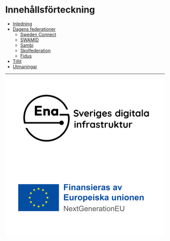 # Innehållsförteckning  
- [Inledning](inledning.md)
- [Dagens federationer](federationer.md)
  - [Sweden Connect](federationer.md#swedenconnect)
  - [SWAMID](federationer.md#swamid)
  - [Sambi](federationer.md#sambi)
  - [Skolfederation](federationer.md#skolfederation)
  - [Fidus](federationer.md#fidus)
- [Tillit](tillit.md)
- [Utmaningar](utmaningar.md)

----

<p>
<img align="left" src="../images/Ena-logo.png"></img>
<img align="right" src="../images/NextGenEU-logo.png"></img>
</p>

